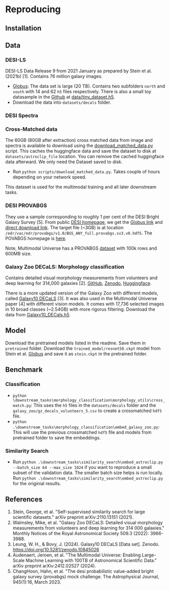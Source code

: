# Reproducing

## Installation

## Data

### DESI-LS

DESI-LS Data Release 9 from 2021 January as prepared by Stein et al. (2021b) [1]. Contains 76 million galaxy images.

* [Globus](https://app.globus.org/file-manager?origin_id=59c818dc-8542-46d8-80d9-ab144669c7b6&origin_path=%2Fssl-legacysurvey%2F): The data set is large (20 TB). Contains two subfolders `north` and `south` with 14 and 62 `h5` files respectively. There is also a small toy datasample in the [Github](https://github.com/georgestein/ssl-legacysurvey) at [data/tiny_dataset.h5](https://github.com/georgestein/ssl-legacysurvey/blob/main/data/tiny_dataset.h5).
* Download the data into `datasets/decals` folder.

### DESI Spectra


### Cross-Matched data

The 60GB (80GB after extraction) cross matched data from image and spectra is available to download using the [download_matched_data.py](./scripts/download_matched_data.py) script. This caches the huggingface data and save the dataset to disk at `datasets/astroclip_file` location. You can remove the cached huggingface data afterward. We only need the Dataset saved to disk.

* Run `python scripts/download_matched_data.py`. Takes couple of hours depending on your network speed.

This dataset is used for the multimodal training and all later downstream tasks.

### DESI PROVABGS

They use a sample corresponding to roughly 1 per cent of the DESI Bright Galaxy Survey [5]. From public [DESI homepage](https://data.desi.lbl.gov/doc/access/#globus), we get the [Globus link](https://app.globus.org/file-manager?origin_id=6b4e1f6a-e600-11ed-9b9b-c9bb788c490e) and [direct download link](https://data.desi.lbl.gov/public/edr/vac/edr/provabgs/v1.0/). The target file (~3GB) is at location `/edr/vac/edr/provabgs/v1.0/BGS_ANY_full.provabgs.sv3.v0.hdf5`. The POVABGS homepage is [here](https://data.desi.lbl.gov/doc/releases/edr/vac/provabgs/). 

Note, Multimodal Universe has a PROVABGS [dataset](https://huggingface.co/datasets/MultimodalUniverse/desi_provabgs) with 100k rows and 600MB size.

### Galaxy Zoo DECaLS: Morphology classification

Contains detailed visual morphology measurements from volunteers and deep learning for 314,000 galaxies [2]. [GitHub](ttps://github.com/mwalmsley/zoobot), [Zenodo](https://zenodo.org/record/4573248), [Huggingface](https://huggingface.co/datasets/BigBang/galaxyzoo-decals). 

There is a more updated version of the Galaxy Zoo with different models, called [Galaxy10 DECaLS](https://astronn.readthedocs.io/en/latest/galaxy10.html) [3]. It was also used in the Multimodal Universe paper [4] with different vision models. It comes with 17,736 selected images in 10 broad classes (~2.54GB) with more rigorus filtering. Download the data from [Galaxy10_DECals.h5](https://zenodo.org/records/10845026/files/Galaxy10_DECals.h5).

## Model

Download the pretrained models listed in the readme. Save them in `pretrained` folder. Download the `trained_model/resnet50.ckpt` model from Stein et al. [Globus](https://app.globus.org/file-manager?origin_id=59c818dc-8542-46d8-80d9-ab144669c7b6&origin_path=%2Fssl-legacysurvey%2F) and save it as `stein.ckpt` in the pretrained folder.

## Benchmark

### Classification

* `python \downstream_tasks\morphology_classification\morphology_utils\cross_match.py`: This uses the `h5` files in the `datasets/decals` folder and the `galaxy_zoo/gz_decals_volunteers_5.csv` to create a crossmatched `hdf5` file.
* `python .\downstream_tasks\morphology_classification\embed_galaxy_zoo.py`: This will use the previous crossmatched `hdf5` file and models from pretrained folder to save the embeddings.

### Similarity Search

* Run `python .\downstream_tasks\similarity_search\embed_astroclip.py --batch_size 64 --max_size 1024` if you want to reproduce a small subset of the validation data. The smaller batch size helps is run locally. Run `python .\downstream_tasks\similarity_search\embed_astroclip.py` for the originial results.

## References

1. Stein, George, et al. "Self-supervised similarity search for large scientific datasets." arXiv preprint arXiv:2110.13151 (2021).
2. Walmsley, Mike, et al. "Galaxy Zoo DECaLS: Detailed visual morphology measurements from volunteers and deep learning for 314 000 galaxies." Monthly Notices of the Royal Astronomical Society 509.3 (2022): 3966-3988.
3. Leung, W. H., & Bovy, J. (2024). Galaxy10 DECaLS [Data set]. Zenodo. https://doi.org/10.5281/zenodo.10845026
4. Audenaert, Jeroen, et al. "The Multimodal Universe: Enabling Large-Scale Machine Learning with 100TB of Astronomical Scientific Data." arXiv preprint arXiv:2412.02527 (2024).
5. ChangHoon, Hahn, et al. "The desi probabilistic value-added bright galaxy survey (provabgs) mock challenge. The Astrophysical Journal, 945(1):16, March 2023.
